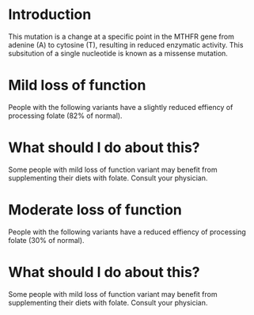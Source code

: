 # Introduction

This mutation is a change at a specific point in the MTHFR gene from
adenine (A) to cytosine (T), resulting in reduced enzymatic
activity. This subsitution of a single nucleotide is known as a
missense mutation.

<mild meter>
<efficiency graph>
<variant and population data>
  
# Mild loss of function

People with the following variants have a slightly reduced effiency of processing folate (82% of normal).

# What should I do about this?

Some people with mild loss of function variant may benefit from supplementing their diets with folate. Consult your physician. 

<mild meter>
<efficiency graph>
<variant and population data>
  
# Moderate loss of function

People with the following variants have a reduced effiency of processing folate (30% of normal).

# What should I do about this?

Some people with mild loss of function variant may benefit from supplementing their diets with folate. Consult your physician. 
